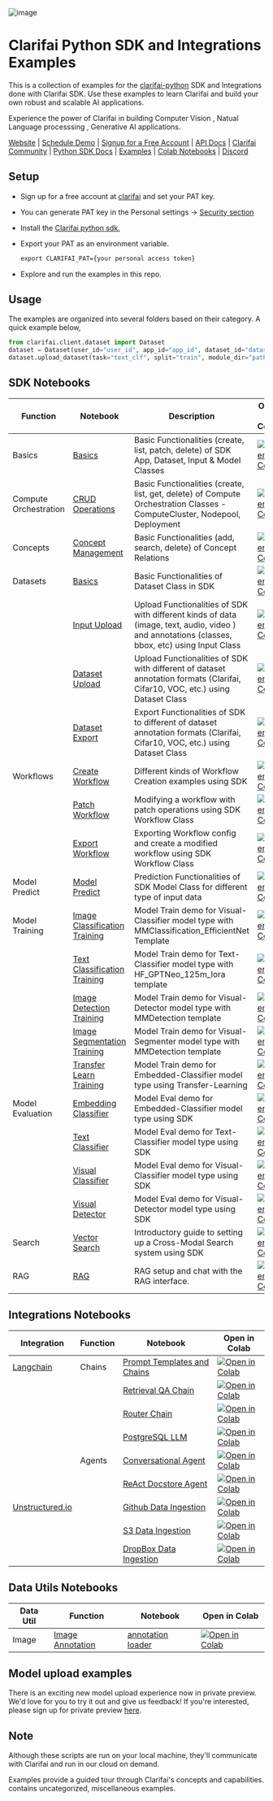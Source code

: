 ![image](https://github.com/user-attachments/assets/b22c9807-f5e7-49eb-b00d-598e400781af)


# Clarifai Python SDK and Integrations Examples


This is a collection of examples for the [clarifai-python](https://github.com/Clarifai/clarifai-python) SDK and Integrations done with Clarifai SDK. Use these examples to learn Clarifai and build your own robust and scalable AI applications.

Experience the power of Clarifai in building Computer Vision , Natual Language processsing , Generative AI applications.

[Website](https://www.clarifai.com/) | [Schedule Demo](https://www.clarifai.com/company/schedule-demo) | [Signup for a Free Account](https://clarifai.com/signup) | [API Docs](https://docs.clarifai.com/) | [Clarifai Community](https://clarifai.com/explore) | [Python SDK Docs](https://docs.clarifai.com/python-sdk/api-reference) | [Examples](https://github.com/Clarifai/examples) | [Colab Notebooks](https://github.com/Clarifai/colab-notebooks) | [Discord](https://discord.gg/XAPE3Vtg)


## Setup
* Sign up for a free account at [clarifai](https://clarifai.com/signup) and set your PAT key.
* You can generate PAT key in the Personal settings -> [Security section](https://clarifai.com/settings/security)

* Install the [Clarifai python sdk.](https://github.com/Clarifai/clarifai-python/tree/master)

* Export your PAT as an environment variable.
    ```cmd
    export CLARIFAI_PAT={your personal access token}
    ```

* Explore and run the examples  in this  repo.

## Usage

The examples are organized into several folders based on their category. A quick example below,

```python
from clarifai.client.dataset import Dataset
dataset = Dataset(user_id="user_id", app_id="app_id", dataset_id="dataset_id")
dataset.upload_dataset(task="text_clf", split="train", module_dir="path_to_imdb_reviews_module")
```


## SDK Notebooks
| Function    | Notebook    | Description | Open in Colab |
| ----------- | ----------- | -----------   | -----------   |
| Basics      | [Basics](basics/basics.ipynb) | Basic Functionalities (create, list, patch, delete) of SDK App, Dataset, Input & Model Classes | [![Open in Colab](https://colab.research.google.com/assets/colab-badge.svg)](https://colab.research.google.com/github/Clarifai/examples/blob/main/basics/basics.ipynb) |
| Compute Orchestration      | [CRUD Operations](ComputeOrchestration/crud_operations.ipynb) | Basic Functionalities (create, list, get, delete) of Compute Orchestration Classes - ComputeCluster, Nodepool, Deployment | [![Open in Colab](https://colab.research.google.com/assets/colab-badge.svg)](https://colab.research.google.com/github/Clarifai/examples/blob/main/ComputeOrchestration/crud_operations.ipynb) |
| Concepts      | [Concept Management](concepts/concept_management.ipynb) | Basic Functionalities (add, search, delete) of Concept Relations | [![Open in Colab](https://colab.research.google.com/assets/colab-badge.svg)](https://colab.research.google.com/github/Clarifai/examples/blob/main/concepts/concept_management.ipynb) |
| Datasets | [Basics](datasets/basics.ipynb) | Basic Functionalities of Dataset Class in SDK | [![Open in Colab](https://colab.research.google.com/assets/colab-badge.svg)](https://colab.research.google.com/github/Clarifai/examples/blob/main/datasets/basics.ipynb) |
|             | [Input Upload](datasets/upload/input_upload.ipynb) | Upload Functionalities of SDK with different kinds of data (image, text, audio, video ) and annotations (classes, bbox, etc) using Input Class | [![Open in Colab](https://colab.research.google.com/assets/colab-badge.svg)](https://colab.research.google.com/github/Clarifai/examples/blob/main/datasets/upload/input_upload.ipynb) |
|             | [Dataset Upload](datasets/upload/dataset_upload.ipynb) | Upload Functionalities of SDK with different of dataset annotation formats (Clarifai, Cifar10, VOC, etc.) using Dataset Class | [![Open in Colab](https://colab.research.google.com/assets/colab-badge.svg)](https://colab.research.google.com/github/Clarifai/examples/blob/main/datasets/upload/dataset_upload.ipynb) |
|             | [Dataset Export](datasets/export/dataset_export.ipynb) | Export Functionalities of SDK to different of dataset annotation formats (Clarifai, Cifar10, VOC, etc.) using Dataset Class | [![Open in Colab](https://colab.research.google.com/assets/colab-badge.svg)](https://colab.research.google.com/github/Clarifai/examples/blob/main/datasets/export/dataset_export.ipynb) |
|   Workflows   | [Create Workflow](workflows/create_workflow.ipynb) | Different kinds of Workflow Creation examples using SDK | [![Open in Colab](https://colab.research.google.com/assets/colab-badge.svg)](https://colab.research.google.com/github/Clarifai/examples/blob/main/workflows/create_workflow.ipynb) |
|             | [Patch Workflow](workflows/patch_workflow.ipynb) | Modifying a workflow with patch operations using SDK Workflow Class | [![Open in Colab](https://colab.research.google.com/assets/colab-badge.svg)](https://colab.research.google.com/github/Clarifai/examples/blob/main/workflows/patch_workflow.ipynb) |
|             | [Export Workflow](workflows/export_workflow.ipynb) | Exporting Workflow config and create a modified workflow using SDK Workflow Class | [![Open in Colab](https://colab.research.google.com/assets/colab-badge.svg)](https://colab.research.google.com/github/Clarifai/examples/blob/main/workflows/export_workflow.ipynb) |
| Model Predict  | [Model Predict](models/model_predict.ipynb) | Prediction Functionalities of SDK Model Class for different type of input data | [![Open in Colab](https://colab.research.google.com/assets/colab-badge.svg)](https://colab.research.google.com/github/Clarifai/examples/blob/main/models/model_predict.ipynb) |
| Model Training  | [Image Classification Training](models/model_train/image-classification_training.ipynb) | Model Train demo for Visual-Classifier model type with MMClassification_EfficientNet Template | [![Open in Colab](https://colab.research.google.com/assets/colab-badge.svg)](https://colab.research.google.com/github/Clarifai/examples/blob/main/models/model_train/image-classification_training.ipynb) |
|             | [Text Classification Training](models/model_train/text-classification_training.ipynb) | Model Train demo for Text-Classifier model type with HF_GPTNeo_125m_lora template | [![Open in Colab](https://colab.research.google.com/assets/colab-badge.svg)](https://colab.research.google.com/github/Clarifai/examples/blob/main/models/model_train/text-classification_training.ipynb) |
|             | [Image Detection Training](models/model_train/image-detection_training.ipynb) | Model Train demo for Visual-Detector model type with MMDetection template | [![Open in Colab](https://colab.research.google.com/assets/colab-badge.svg)](https://colab.research.google.com/github/Clarifai/examples/blob/main/models/model_train/image-detection_training.ipynb) |
|             | [Image Segmentation Training](models/model_train/image-segmentation_training.ipynb) | Model Train demo for Visual-Segmenter model type with MMDetection template | [![Open in Colab](https://colab.research.google.com/assets/colab-badge.svg)](https://colab.research.google.com/github/Clarifai/examples/blob/main/models/model_train/image-segmentation_training.ipynb) |
|             | [Transfer Learn Training](models/model_train/transfer-learn.ipynb) | Model Train demo for Embedded-Classifier model type using Transfer-Learning | [![Open in Colab](https://colab.research.google.com/assets/colab-badge.svg)](https://colab.research.google.com/github/Clarifai/examples/blob/main/models/model_train/transfer-learn.ipynb) |
| Model Evaluation  | [Embedding Classifier](models/model_eval/embedding_classifier_eval.ipynb) | Model Eval demo for Embedded-Classifier model type using SDK | [![Open in Colab](https://colab.research.google.com/assets/colab-badge.svg)](https://colab.research.google.com/github/Clarifai/examples/blob/main/models/model_eval/embedding_classifier_eval.ipynb) |
| | [Text Classifier](models/model_eval/text_classification_eval.ipynb) | Model Eval demo for Text-Classifier model type using SDK | [![Open in Colab](https://colab.research.google.com/assets/colab-badge.svg)](https://colab.research.google.com/github/Clarifai/examples/blob/main/models/model_eval/text_classification_eval.ipynb) |
| | [Visual Classifier](models/model_eval/visual_classifier_eval.ipynb) | Model Eval demo for Visual-Classifier model type using SDK | [![Open in Colab](https://colab.research.google.com/assets/colab-badge.svg)](https://colab.research.google.com/github/Clarifai/examples/blob/main/models/model_eval/visual_classifier_eval.ipynb) |
| | [Visual Detector](models/model_eval/visual_detector_eval.ipynb) | Model Eval demo for Visual-Detector model type using SDK | [![Open in Colab](https://colab.research.google.com/assets/colab-badge.svg)](https://colab.research.google.com/github/Clarifai/examples/blob/main/models/model_eval/visual_detector_eval.ipynb) |
| Search      | [Vector Search](search/cross_modal_search.ipynb) | Introductory guide to setting up a Cross-Modal Search system using SDK | [![Open in Colab](https://colab.research.google.com/assets/colab-badge.svg)](https://colab.research.google.com/github/Clarifai/examples/blob/main/search/cross_modal_search.ipynb) |
| RAG      | [RAG](RAG/RAG.ipynb) | RAG setup and chat with the RAG interface. | [![Open in Colab](https://colab.research.google.com/assets/colab-badge.svg)](https://colab.research.google.com/github/Clarifai/examples/blob/main/RAG/RAG.ipynb) |







## Integrations Notebooks
| Integration | Function    | Notebook    | Open in Colab |
| ----------- | ----------- | ----------- | -----------   |
| [Langchain](https://python.langchain.com/docs/get_started/introduction)   | Chains      | [Prompt Templates and Chains](Integrations/Langchain/Chains/Prompt-templates_and_chains.ipynb) | [![Open in Colab](https://colab.research.google.com/assets/colab-badge.svg)](https://colab.research.google.com/github/Clarifai/examples/blob/main/Integrations/Langchain/Chains/Prompt-templates_and_chains.ipynb) |
|             |             | [Retrieval QA Chain](Integrations/Langchain/Chains/Retrieval_QA_chain_with_Clarifai_Vectorstore.ipynb) | [![Open in Colab](https://colab.research.google.com/assets/colab-badge.svg)](https://colab.research.google.com/github/Clarifai/examples/blob/main/Integrations/Langchain/Chains/Retrieval_QA_chain_with_Clarifai_Vectorstore.ipynb) |
|             |             | [Router Chain](Integrations/Langchain/Chains/Router_chain_examples_with_Clarifai_SDK.ipynb) | [![Open in Colab](https://colab.research.google.com/assets/colab-badge.svg)](https://colab.research.google.com/github/Clarifai/examples/blob/main/Integrations/Langchain/Chains/Router_chain_examples_with_Clarifai_SDK.ipynb) |
|             |             | [PostgreSQL LLM](Integrations/Langchain/Chains/PostgreSQL_LLM.ipynb) | [![Open in Colab](https://colab.research.google.com/assets/colab-badge.svg)](https://colab.research.google.com/github/Clarifai/examples/blob/main/Integrations/Langchain/Chains/PostgreSQL_LLM.ipynb) |
|             | Agents       | [Conversational Agent](Integrations/Langchain/Agents/Retrieval_QA_with_Conversation_memory.ipynb) | [![Open in Colab](https://colab.research.google.com/assets/colab-badge.svg)](https://colab.research.google.com/github/Clarifai/examples/blob/main/Integrations/Langchain/Agents/Retrieval_QA_with_Conversation_memory.ipynb) |
|             |             | [ReAct Docstore Agent](Integrations/Langchain/Agents/Doc-retrieve_using_Langchain-ReAct_Agent.ipynb) | [![Open in Colab](https://colab.research.google.com/assets/colab-badge.svg)](https://colab.research.google.com/github/Clarifai/examples/blob/main/Integrations/Langchain/Agents/Doc-retrieve_using_Langchain-ReAct_Agent.ipynb) |
| [Unstructured.io](https://unstructured.io/)   | | [Github Data Ingestion](Integrations/Unstructured/Clarifai_github_using_unstructured_io_integration_example.ipynb) | [![Open in Colab](https://colab.research.google.com/assets/colab-badge.svg)](https://colab.research.google.com/github/Clarifai/examples/blob/main/Integrations/Unstructured/Clarifai_github_using_unstructured_io_integration_example.ipynb) |
|             |             | [S3 Data Ingestion](Integrations/Unstructured/Clarifai_Unstructured_integration_demo.ipynb) | [![Open in Colab](https://colab.research.google.com/assets/colab-badge.svg)](https://colab.research.google.com/github/Clarifai/examples/blob/main/Integrations/Unstructured/Clarifai_Unstructured_integration_demo.ipynb) |
|             |             | [DropBox Data Ingestion](Integrations/Unstructured/Dropbox_Clarifai_Unstructured_integration_example.ipynb) | [![Open in Colab](https://colab.research.google.com/assets/colab-badge.svg)](https://colab.research.google.com/github/Clarifai/examples/blob/main/Integrations/Unstructured/Dropbox_Clarifai_Unstructured_integration_example.ipynb) |


## Data Utils Notebooks
| Data Util            | Function            | Notebook    | Open in Colab |
| ------------------| ------------------- | ----------- | -----------   |
| Image   | [Image Annotation ](Data_Utils/)   | [annotation loader](Data_Utils/image_annotation_loader.ipynb) | [![Open in Colab](https://colab.research.google.com/assets/colab-badge.svg)](https://colab.research.google.com/github/Clarifai/examples/blob/main/Data_Utils/image_annotation_loader.ipynb) |



## Model upload examples

There is an exciting new model upload experience now in private preview. We'd love for you to try it out and give us feedback! If you're interested, please sign up for private preview [here](https://forms.gle/MSx7QNxmug2oFZYD6).


## Note

Although these scripts are run on your local machine, they'll communicate with Clarifai and run in our cloud on demand.

Examples provide a guided tour through Clarifai's concepts and capabilities.
contains uncategorized, miscellaneous examples.
